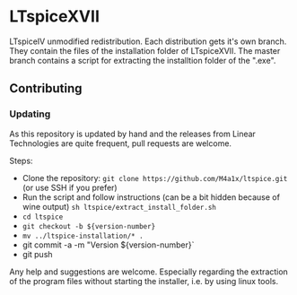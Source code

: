 # LTspiceXVII
LTspiceIV unmodified redistribution. Each distribution gets it's own branch. They contain the files of the installation folder of LTspiceXVII.
The master branch contains a script for extracting the installtion folder of the ".exe". 

## Contributing
### Updating
As this repository is updated by hand and the releases from Linear Technologies are quite frequent, pull requests are welcome.

Steps:
* Clone the repository: `git clone https://github.com/M4a1x/ltspice.git` (or use SSH if you prefer)
* Run the script and follow instructions (can be a bit hidden because of wine output) `sh ltspice/extract_install_folder.sh`
* `cd ltspice`
* `git checkout -b ${version-number}`
* `mv ../ltspice-installation/* .`
* git commit -a -m "Version ${version-number}`
* git push

Any help and suggestions are welcome. Especially regarding the extraction of the program files without starting the installer, i.e. by using linux tools.
